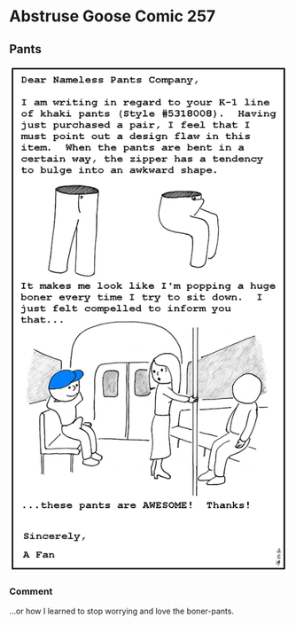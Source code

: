 # Abstruse Goose Comic 257
## Pants

![image](wear_the_pants.png)
### Comment
...or how I learned to stop worrying and love the boner-pants.
